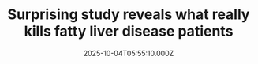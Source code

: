 ---
title: "Surprising study reveals what really kills fatty liver disease patients"
date: 2025-10-04T05:55:10.000Z
category: Health
externalLink: "https://www.sciencedaily.com/releases/2025/10/251003033924.htm"
image: ""
excerpt: "Metabolic dysfunction-associated steatotic liver disease (MASLD) affects over a third of the global population and is linked to serious health problems. A new study has revealed that high blood pressure, diabetes, and low HDL cholesterol are the deadliest cardiometabolic risk factors for patients with MASLD, with high blood pressure proving to be even riskier than diabetes. The findings also show…"
---